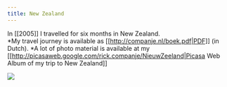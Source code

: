 ```yaml
---
title: New Zealand
---
```

In [[2005]] I travelled for six months in New Zealand.
\
*My travel journey is available as [[http://companje.nl/boek.pdf|PDF]] (in Dutch).
*A lot of photo material is available at my [[http://picasaweb.google.com/rick.companje/NieuwZeeland|Picasa Web Album of my trip to New Zealand]]

<html><a href="http://picasaweb.google.nl/rick.companje/NieuwZeeland/photo#5165814200981003586"><img src="http://lh6.ggpht.com/rick.companje/R7CopWkkHUI/AAAAAAAAC0s/piAb0407Qsc/s400/IMG_1289.jpg" /></a></html>
